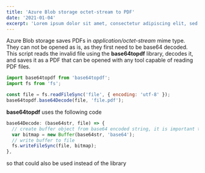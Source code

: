 ```yaml
---
title: 'Azure Blob storage octet-stream to PDF'
date: '2021-01-04'
excerpt: 'Lorem ipsum dolor sit amet, consectetur adipiscing elit, sed do eiusmod tempor incididunt ut labore et dolore magna aliqua. Praesent elementum facilisis leo vel fringilla est ullamcorper eget. At imperdiet dui accumsan sit amet nulla facilities morbi tempus.'
---
```


Azure Blob storage saves PDFs in _application/octet-stream_ mime type. They can not be opened as is, as they first need to be base64 decoded. This script reads the invalid file using the **base64topdf** library, decodes it, and saves it as a PDF that can be opened with any tool capable of reading PDF files.

```javascript
import base64topdf from 'base64topdf';
import fs from 'fs';

const file = fs.readFileSync('file', { encoding: 'utf-8' });
base64topdf.base64Decode(file, 'file.pdf');
```

**base64topdf** uses the following code

```javascript
base64Decode: (base64str, file) => {
  // create buffer object from base64 encoded string, it is important to tell the constructor at the string is base64 encoded
  var bitmap = new Buffer(base64str, 'base64');
  // write buffer to file
  fs.writeFileSync(file, bitmap);
},
```

so that could also be used instead of the library
